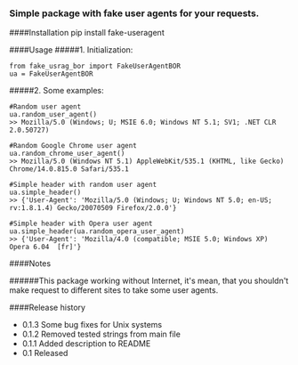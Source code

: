 ### Simple package with fake user agents for your requests.


####Installation
    pip install fake-useragent

####Usage
#####1. Initialization:
    
    
    from fake_usrag_bor import FakeUserAgentBOR
    ua = FakeUserAgentBOR
#####2. Some examples:

    #Random user agent
    ua.random_user_agent()
    >> Mozilla/5.0 (Windows; U; MSIE 6.0; Windows NT 5.1; SV1; .NET CLR 2.0.50727)
    
    #Random Google Chrome user agent
    ua.random_chrome_user_agent()
    >> Mozilla/5.0 (Windows NT 5.1) AppleWebKit/535.1 (KHTML, like Gecko) Chrome/14.0.815.0 Safari/535.1
    
    #Simple header with random user agent
    ua.simple_header()
    >> {'User-Agent': 'Mozilla/5.0 (Windows; U; Windows NT 5.0; en-US; rv:1.8.1.4) Gecko/20070509 Firefox/2.0.0'}
    
    #Simple header with Opera user agent
    ua.simple_header(ua.random_opera_user_agent)
    >> {'User-Agent': 'Mozilla/4.0 (compatible; MSIE 5.0; Windows XP) Opera 6.04  [fr]'}
    
####Notes

######This package working without Internet, it's mean, that you shouldn't make request to different sites to take some user agents.

####Release history
* 0.1.3 Some bug fixes for Unix systems
* 0.1.2 Removed tested strings from main file
* 0.1.1 Added description to README
* 0.1 Released
